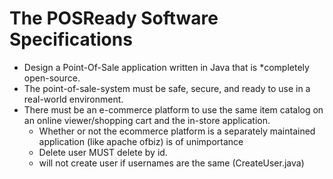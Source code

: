 The POSReady Software Specifications
====================================

* Design a Point-Of-Sale application written in Java that is *completely open-source.
* The point-of-sale-system must be safe, secure, and ready to use in a real-world environment.
* There must be an e-commerce platform to use the same item catalog on an online viewer/shopping cart and the in-store application.
  * Whether or not the ecommerce platform is a separately maintained application (like apache ofbiz) is of unimportance
  * Delete user MUST delete by id. 
  * will not create user if usernames are the same (CreateUser.java)